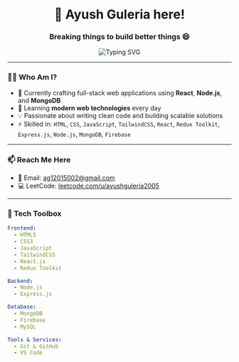<h1 align="center">🚀 Ayush Guleria here!</h1>
<h3 align="center">Breaking things to build better things 😄</h3>

<p align="center">
  <img src="https://readme-typing-svg.demolab.com?font=Fira+Code&duration=3000&pause=1000&center=true&vCenter=true&width=460&lines=Full+Stack+Web+Developer;React+%2B+Node.js+Specialist;Code.+Debug.+Repeat.;Let's+build+impactful+web+apps" alt="Typing SVG" />
</p>

---

### 👨‍💻 Who Am I?

- 🚧 Currently crafting full-stack web applications using **React**, **Node.js**, and **MongoDB**
- 🧠 Learning **modern web technologies** every day
- 💡 Passionate about writing clean code and building scalable solutions
- ⚡ Skilled in: `HTML`, `CSS`, `JavaScript`, `TailwindCSS`, `React`, `Redux Toolkit`, `Express.js`, `Node.js`, `MongoDB`, `Firebase`

---

### 📫 Reach Me Here

- 📧 Email: [ag12015002@gmail.com](mailto:ag12015002@gmail.com)
- 💻 LeetCode: [leetcode.com/u/ayushguleria2005](https://leetcode.com/u/ayushguleria2005)

---

### 🧩 Tech Toolbox

```yaml
Frontend:
  - HTML5
  - CSS3
  - JavaScript
  - TailwindCSS
  - React.js
  - Redux Toolkit

Backend:
  - Node.js
  - Express.js

Database:
  - MongoDB
  - Firebase
  - MySQL

Tools & Services:
  - Git & GitHub
  - VS Code
